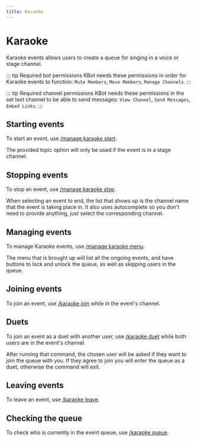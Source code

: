 ```yaml
---
title: Karaoke
---
```


# Karaoke

Karaoke events allows users to create a queue for singing in a voice or stage channel.

::: tip Required bot permissions
KBot needs these permissions in order for Karaoke events to function: `Mute Members`, `Move Members`, `Manage Channels`.
:::

::: tip Required channel permissions
KBot needs these permissions in the set text channel to be able to send messages: `View Channel`, `Send Messages`, `Embed Links`.
:::

## Starting events

To start an event, use [/manage karaoke start](/commands#manage-karaoke-start).

The provided topic option will only be used if the event is in a stage channel.

## Stopping events

To stop an event, use [/manage karaoke stop](/commands#manage-karaoke-stop).

When selecting an event to end, the list that shows up is the channel name that the event is taking place in. It also uses autocomplete so you don't need to provide anything, just select the corresponding channel.

## Managing events

To manage Karaoke events, use [/manage karaoke menu](/commands#manage-karaoke-menu).

The menu that is brought up will list all the ongoing events, and have buttons to lock and unlock the queue, as well as skipping users in the queue.

## Joining events

To join an event, use [/karaoke join](/commands#karaoke-join) while in the event's channel.

## Duets

To join an event as a duet with another user, use [/karaoke duet](/commands#karaoke-duet) while both users are in the event's channel.

After running that command, the chosen user will be asked if they want to join the queue with you. If they agree to join you will enter the queue as a duet, otherwise the command will exit.

## Leaving events

To leave an event, use [/karaoke leave](/commands#karaoke-leave).

## Checking the queue

To check who is currently in the event queue, use [/karaoke queue](/commands#karaoke-queue).

